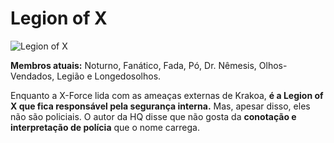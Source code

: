 # Legion of X

![Legion of X]("https://eb6f93.a2cdn1.secureserver.net/wp-content/uploads/2022/04/todas-equipes-marvel-250422-3-675x1024.jpg")

**Membros atuais:** Noturno, Fanático, Fada, Pó, Dr. Nêmesis, Olhos-Vendados, Legião e Longedosolhos.

Enquanto a X-Force lida com as ameaças externas de Krakoa, **é a Legion of X que fica responsável pela segurança interna.** Mas, apesar disso, eles não são policiais. O autor da HQ disse que não gosta da **conotação e interpretação de polícia** que o nome carrega.